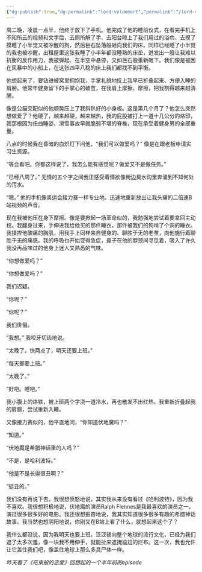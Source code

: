```yaml
---
{"dg-publish":true,"dg-permalink":"lord-voldemort","permalink":"/lord-voldemort/"}
---
```


周二晚，凌晨一点半，他终于放下了手机。他完成了他的睡前仪式，在看完手机上不知所云的视频和文字后，去厕所解了手、去阳台晾上了我们用过的浴巾、去摸了摸睡了小半觉又被吵醒的狗，然后巨石坠落般砸向我们的床。同样已经睡了小半觉的我也被吵醒，出租屋里这张我睡了小半年都没睡熟的床垫，迸发出一股让我难以抗衡的反作用力，我被弹起、在半空中悬停，又如巨石般重新砸下。我们像是被困在风暴中的小船上，在这张四平八稳的床上我们都找不到平衡。
  
他想起来了，要钻进被窝里拥抱我，手掌礼貌地抚上我早已折叠起来、方便入睡的肩膀。他常年健身留下的手掌心的破茧，在我肩上摩擦、摩擦，把我割得越来越清醒。  
  
像是公猫交配似的他顺势压上了我斜趴好的小身板。这是第几个月了？他怎么突然想做爱了？他硬了，越来越硬，越来越热，我的屁股被打上一道十几公分的烙印，我那根因为扭曲睡姿、滑雪事故早就脆弱不堪的脊椎，现在承受着健身男的全部重量。  
  
八点的时候我在昏暗的白炽灯下问他，“我们可以做爱吗？” 像是在跟老板申请实习生资源。  
  
“等会看吧。你都这样说了，我怎么能有感觉呢？做爱又不是做任务。”  
  
“已经八周了。” 无情的五个字之间我正感受着情欲像街边臭水沟里奔涌到不知何处的污水。  
  
“嗯。” 他的手机像奥运会接力赛一样专业地、迅速地重新放出让我头痛的二倍速B站视频的声音。  
  
现在我被他压在身下摩擦。像是要掀起一场革命似的，我勉强地尝试着要拿回主动权。我翻身过来，手伸进我给他买的那件睡衣，那件被我们的狗啃了个洞的睡衣。我揉捏他酸痛的胸肌，用我手上同样来自健身的、聊胜于无的老茧，向他施行着聊胜于无的痛感。我的呼吸也开始变得急促，鼻子在他的脖颈间寻觅着，吸入了许久我没再品味过的他身上迷人又熟悉的气味。  
  
“你想做爱吗？”  
  
“你想做爱吗？”  
  
我们迟疑。  
  
“你呢？”  
  
“你呢？”  
  
我们徘徊。  
  
“我想。” 我咬牙切齿地说。  
  
“太晚了。快两点了，明天还要上班。”  
  
“每天都要上班。”  
  
“太晚了。”  
  
“好吧。睡吧。”  
  
我小腹上的烙铁，被上班两个字浇一道冷水，再也散发不出红热。我重新折叠起我的肩膀，尝试重新入睡。  
  
又像接力赛似的，他平直地问，“你知道伏地魔吗？”  
  
“知道。”  
  
“伏地魔是希腊神话里的人吗？”  
  
“不是，是哈利波特。”  
  
“他是不是长得很丑啊？”  
  
“挺丑的。”  
  
我们没有再说下去。我很想愤怒地说，其实我从来没有看过《哈利波特》，因为我不喜欢。我很想积极地说，伏地魔的演员Ralph Fiennes是我最喜欢的演员之一，演过很多很多好的电影。我还很想振奋地说，我其实知道很多很多有趣的希腊神话故事。我当然也想阴阳地说，你刚又在B站上看了什么，就想起来这个了？  
  
我什么都没说，因为我明天也要上班。泛泛铺向整个地球的流行文化，已经为我们遮了太多次羞，像一块我不用伸手，就能扯来遮掩尴尬的烂布。这一次，我也允许让它盖住我们吧，像盖住地球上那么多具尸体一样。  
  
*昨天看了《花束般的恋爱》回想起的一个半年前的episode*